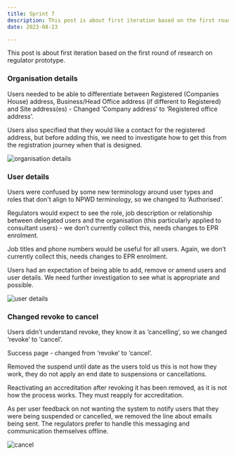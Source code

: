 ```yaml
---
title: Sprint 7
description: This post is about first iteration based on the first round of research on Regulator prototype sprint 6
date: 2023-08-23

---
```




This post is about first iteration based on the first round of research on regulator prototype.



### Organisation details

Users needed to be able to differentiate between Registered (Companies House) address, Business/Head Office address (if different to Registered) and Site address(es) - Changed ‘Company address’ to ‘Registered office address’.

Users also specified that they would like a contact for the registered address, but before adding this, we need to investigate how to get this from the registration journey when that is designed.

![organisation details](/org-details.png)


### User details

Users were confused by some new terminology around user types and roles that don't align to NPWD terminology, so we changed to ‘Authorised’.

Regulators would expect to see the role, job description or relationship between delegated users and the organisation (this particularly applied to consultant users) - we don’t currently collect this, needs changes to EPR enrolment.  

Job titles and phone numbers would be useful for all users. Again, we don’t currently collect this, needs changes to EPR enrolment.

Users had an expectation of being able to add, remove or amend users and user details. We need further investigation to see what is appropriate and possible.  

![user details](/user-details.png)





### Changed revoke to cancel

Users didn’t understand revoke, they know it as ‘cancelling’, so we changed ‘revoke’ to ‘cancel’.

Success page - changed from ‘revoke’ to ‘cancel’.

Removed the suspend until date as the users told us this is not how they work, they do not apply an end date to suspensions or cancellations.

Reactivating an accreditation after revoking it has been removed, as it is not how the process works. They must reapply for accreditation.

As per user feedback on not wanting the system to notify users that they were being suspended or cancelled, we removed the line about emails being sent. The regulators prefer to handle this messaging and communication themselves offline.

![cancel](/revoke.png)

